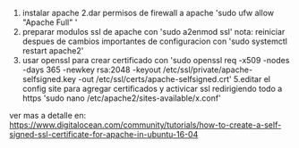 1. instalar apache
2.dar permisos de firewall a apache 'sudo ufw allow "Apache Full" '
3. preparar modulos ssl de apache con 'sudo a2enmod ssl'
nota: reiniciar despues de cambios importantes de configuracion con 'sudo systemctl restart apache2'
4. usar openssl para crear certificado con
'sudo openssl req -x509 -nodes -days 365 -newkey rsa:2048 -keyout /etc/ssl/private/apache-selfsigned.key -out /etc/ssl/certs/apache-selfsigned.crt'
5.editar el config site para agregar certificados y activicar ssl redirigiendo todo a https
'sudo nano /etc/apache2/sites-available/x.conf'

ver mas a detalle en: https://www.digitalocean.com/community/tutorials/how-to-create-a-self-signed-ssl-certificate-for-apache-in-ubuntu-16-04
